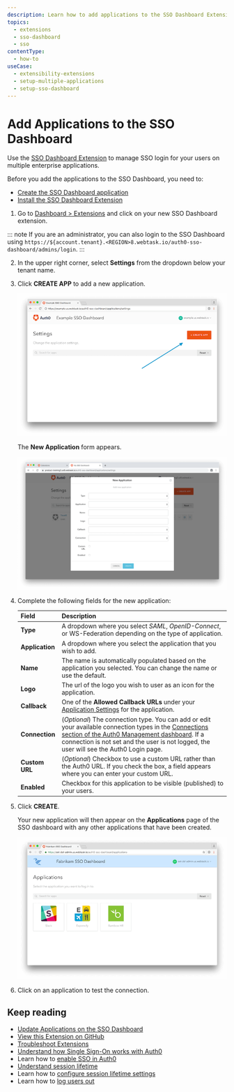 ```yaml
---
description: Learn how to add applications to the SSO Dashboard Extension to enable SSO login for your applications. 
topics:
  - extensions
  - sso-dashboard
  - sso
contentType:
  - how-to
useCase: 
  - extensibility-extensions
  - setup-multiple-applications
  - setup-sso-dashboard
---
```


# Add Applications to the SSO Dashboard

Use the [SSO Dashboard Extension](/extensions/sso-dashboard) to manage SSO login for your users on multiple enterprise applications. 

Before you add the applications to the SSO Dashboard, you need to:

* [Create the SSO Dashboard application](/dashboard/guides/extensions/sso-dashboard-create-app)
* [Install the SSO Dashboard Extension](/dashboard/guides/extensions/sso-dashboard-install-extension)

1. Go to [Dashboard > Extensions](${manage_url}/#/extensions) and click on your new SSO Dashboard extension. 

::: note
If you are an administrator, you can also login to the SSO Dashboard using `https://${account.tenant}.<REGION>8.webtask.io/auth0-sso-dashboard/admins/login`.
:::

2. In the upper right corner, select **Settings** from the dropdown below your tenant name.

3. Click **CREATE APP** to add a new application.

    ![Dashboard Settings](/media/articles/extensions/sso-dashboard/settings.png)

    The **New Application** form appears. 

    ![Create a new application](/media/articles/extensions/sso-dashboard/new-app.png)

4. Complete the following fields for the new application:

    | Field | Description |
    | --- | --- |
    | **Type** | A dropdown where you select <dfn data-key="security-assertion-markup-language">SAML</dfn>, <dfn data-key="openid">OpenID-Connect</dfn>, or WS-Federation depending on the type of application. |
    | **Application** | A dropdown where you select the application that you wish to add.  |
    | **Name** | The name is automatically populated based on the application you selected. You can change the name or use the default. |
    | **Logo** | The url of the logo you wish to user as an icon for the application. |
    | **Callback** | One of the **Allowed Callback URLs** under your [Application Settings](${manage_url}/#/applications) for the application. |
    | **Connection** | (*Optional*) The connection type. You can add or edit your available connection types in the [Connections section of the Auth0 Management dashboard](${manage_url}/#/connections/database).  If a connection is not set and the user is not logged, the user will see the Auth0 Login page. |
    | **Custom URL** | (*Optional*) Checkbox to use a custom URL rather than the Auth0 URL. If you check the box, a field appears where you can enter your custom URL. |
    | **Enabled** | Checkbox for this application to be visible (published) to your users. |

5. Click **CREATE**.

    Your new application will then appear on the **Applications** page of the SSO dashboard with any other applications that have been created.

    ![SSO Dashboard Applications](/media/articles/extensions/sso-dashboard/dashboard-apps.png)

6. Click on an application to test the connection.

## Keep reading

- [Update Applications on the SSO Dashboard](/dashboard/guides/extensions/sso-dashboard-update-apps)
- [View this Extension on GitHub](https://github.com/auth0-extensions/auth0-sso-dashboard-extension)
- [Troubleshoot Extensions](/extensions/troubleshoot)
- [Understand how Single Sign-On works with Auth0](/sso/current/sso-auth0)
- Learn how to [enable SSO in Auth0](/dashboard/guides/tenants/enable-sso-tenant)
- [Understand session lifetime](/sessions/concepts/session-lifetime)
- Learn how to [configure session lifetime settings](/dashboard/guides/tenants/configure-session-lifetime-settings)
- Learn how to [log users out](/logout)
